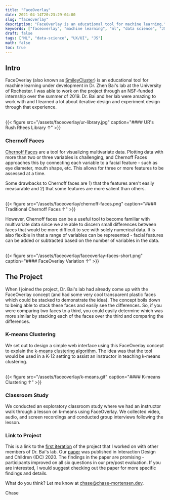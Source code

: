```yaml
---
title: "FaceOverlay"
date: 2021-04-14T20:23:29-04:00
slug: "faceoverlay"
description: "FaceOverlay is an educational tool for machine learning."
keywords: ["faceoverlay", "machine learning", "ml", "data science", "JS"]
draft: false
tags: ["ML", "data-science", "UX/UI", "JS"]
math: false
toc: true
---
```


## Intro

FaceOverlay (also known as [SmileyCluster](https://zhenbai.io/wp-content/uploads/2020/11/SmileyCluster_IDC20.pdf)) is an educational tool for machine learning under development in Dr. Zhen Bai's lab at the University of Rochester. I was able to work on the project through an NSF-funded internship over the summer of 2019. Dr. Bai and her lab were amazing to work with and I learned a lot about iterative design and experiment design through that experience. 

<br>
{{< figure src="/assets/faceoverlay/ur-library.jpg" caption="#### UR's Rush Rhees Library &uarr;" >}}

### Chernoff Faces

[Chernoff Faces](https://web.archive.org/web/20120415030406/http://www.apprendre-en-ligne.net/mathematica/3.3/chernoff.pdf) are a tool for visualizing multivariate data. Plotting data with more than two or three variables is challenging, and Chernoff Faces approaches this by connecting each variable to a facial feature - such as eye diameter, mouth shape, etc. This allows for three or more features to be assessed at a time. 

Some drawbacks to Chernoff faces are 1) that the features aren't easily measurable and 2) that some features are more salient than others.

<br>
{{< figure src="/assets/faceoverlay/chernoff-faces.png" caption="#### Traditional Chernoff Faces &uarr;" >}}

However, Chernoff faces can be a useful tool to become familiar with multivariate data since we are able to discern small differences between faces that would be more difficult to see with solely numerical data. It is also flexible in that a range of variables can be represented - facial features can be added or subtracted based on the number of variables in the data.

<br>
{{< figure src="/assets/faceoverlay/faceoverlay-faces-short.png" caption="#### FaceOverlay Variation &uarr;" >}}

## The Project

When I joined the project, Dr. Bai's lab had already come up with the FaceOverlay concept (and had some very cool transparent plastic faces which could be stacked to demonstrate the idea). The concept boils down to being able to stack these faces and easily see the differences. So, if you were comparing two faces to a third, you could easily determine which was more similar by stacking each of the faces over the third and comparing the differences.

### K-means Clustering

We set out to design a simple web interface using this FaceOverlay concept to explain the [k-means clustering algorithm](https://en.wikipedia.org/wiki/K-means_clustering#Standard_algorithm_(naive_k-means)). The idea was that the tool would be used in a K-12 setting to assist an instructor in teaching k-means clustering.

<br>
{{< figure src="/assets/faceoverlay/k-means.gif" caption="#### K-means Clustering &uarr;" >}}

### Classroom Study

We conducted an exploratory classroom study where we had an instructor walk through a lesson on k-means using FaceOverlay. We collected video, audio, and screen recordings and conducted group interviews following the lesson.

### Link to Project

This is a link to the [first iteration](https://augnitionlab.github.io/FaceOverlay_Publish/HTML/DataNarrative.html) of the project that I worked on with other members of Dr. Bai's lab. Our [paper](https://zhenbai.io/wp-content/uploads/2020/11/SmileyCluster_IDC20.pdf) was published in Interaction Design and Children (IDC) 2020. The findings in the paper are promising - participants improved on all six questions in our pre/post evaluation. If you are interested, I would suggest checking out the paper for more specific findings and details.

What do you think? Let me know at chase@chase-mortensen.dev.

Chase


<!-- {{< youtube ZJthWmvUzzc >}} -->



<!-- {{< tweet 1085870671291310081 >}} -->
